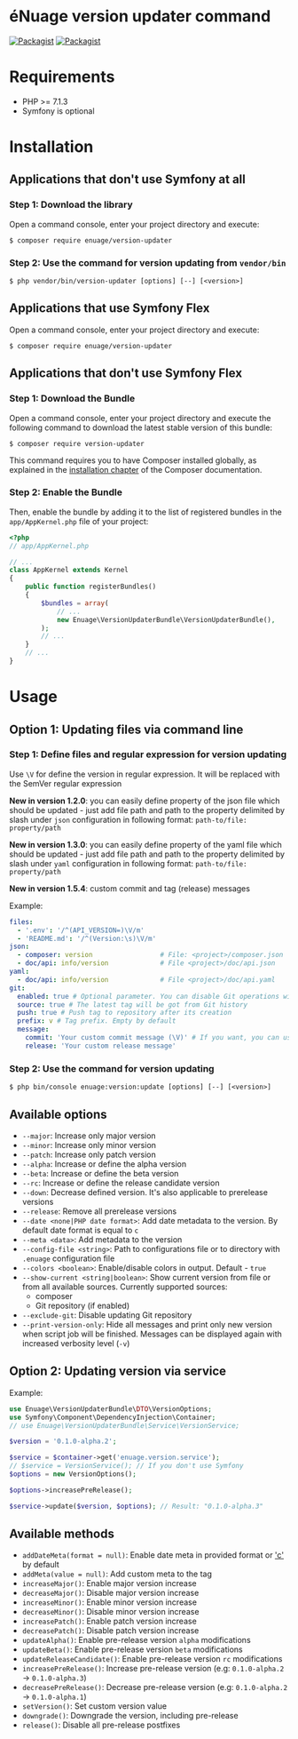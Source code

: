 éNuage version updater command
=======================

[![Packagist](https://img.shields.io/packagist/v/enuage/version-updater.svg)](https://packagist.org/packages/enuage/version-updater)
[![Packagist](https://img.shields.io/packagist/l/enuage/version-updater.svg)](https://packagist.org/packages/enuage/version-updater)

Requirements
============

- PHP >= 7.1.3
- Symfony is optional

Installation
============

Applications that don't use Symfony at all
----------------------------------

### Step 1: Download the library

Open a command console, enter your project directory and execute:

```console
$ composer require enuage/version-updater
```

### Step 2: Use the command for version updating from `vendor/bin`

```
$ php vendor/bin/version-updater [options] [--] [<version>]
```

Applications that use Symfony Flex
----------------------------------

Open a command console, enter your project directory and execute:

```console
$ composer require enuage/version-updater
```

Applications that don't use Symfony Flex
----------------------------------------

### Step 1: Download the Bundle

Open a command console, enter your project directory and execute the
following command to download the latest stable version of this bundle:

```console
$ composer require version-updater
```

This command requires you to have Composer installed globally, as explained
in the [installation chapter](https://getcomposer.org/doc/00-intro.md)
of the Composer documentation.

### Step 2: Enable the Bundle

Then, enable the bundle by adding it to the list of registered bundles
in the `app/AppKernel.php` file of your project:

```php
<?php
// app/AppKernel.php

// ...
class AppKernel extends Kernel
{
    public function registerBundles()
    {
        $bundles = array(
            // ...
            new Enuage\VersionUpdaterBundle\VersionUpdaterBundle(),
        );
        // ...
    }
    // ...
}
```

Usage
=====

## Option 1: Updating files via command line

### Step 1: Define files and regular expression for version updating

Use `\V` for define the version in regular expression.
It will be replaced with the SemVer regular expression

**New in version 1.2.0**: you can easily define property of the json
file which should be updated - just add file path and path to the
property delimited by slash under `json` configuration in following
format: `path-to/file: property/path`

**New in version 1.3.0**: you can easily define property of the yaml
file which should be updated - just add file path and path to the
property delimited by slash under `yaml` configuration in following
format: `path-to/file: property/path`

**New in version 1.5.4**: custom commit and tag (release) messages

Example:

```yaml
files:
  - '.env': '/^(API_VERSION=)\V/m'
  - 'README.md': '/^(Version:\s)\V/m'
json:
  - composer: version                 # File: <project>/composer.json
  - doc/api: info/version             # File <project>/doc/api.json
yaml:
  - doc/api: info/version             # File <project>/doc/api.yaml
git:
  enabled: true # Optional parameter. You can disable Git operations without removing its configuration
  source: true # The latest tag will be got from Git history
  push: true # Push tag to repository after its creation
  prefix: v # Tag prefix. Empty by default
  message:
    commit: 'Your custom commit message (\V)' # If you want, you can use \V to define the place for version string
    release: 'Your custom release message'
```

### Step 2: Use the command for version updating

```
$ php bin/console enuage:version:update [options] [--] [<version>]
```

Available options
-----------------

- `--major`: Increase only major version
- `--minor`: Increase only minor version
- `--patch`: Increase only patch version
- `--alpha`: Increase or define the alpha version
- `--beta`: Increase or define the beta version
- `--rc`: Increase or define the release candidate version
- `--down`: Decrease defined version. It's also applicable to prerelease versions
- `--release`: Remove all prerelease versions
- `--date <none|PHP date format>`: Add date metadata to the version. By default date format is equal to `c`
- `--meta <data>`: Add metadata to the version
- `--config-file <string>`: Path to configurations file or to directory with `.enuage` configuration file
- `--colors <boolean>`: Enable/disable colors in output. Default - `true`
- `--show-current <string|boolean>`: Show current version from file or from all available sources. Currently supported
sources:
    - composer
    - Git repository (if enabled)
- `--exclude-git`: Disable updating Git repository
- `--print-version-only`: Hide all messages and print only new version when script job will be finished. Messages can be
displayed again with increased verbosity level (`-v`)

## Option 2: Updating version via service

Example:

```php
use Enuage\VersionUpdaterBundle\DTO\VersionOptions;
use Symfony\Component\DependencyInjection\Container;
// use Enuage\VersionUpdaterBundle\Service\VersionService;

$version = '0.1.0-alpha.2';

$service = $container->get('enuage.version.service');
// $service = VersionService(); // If you don't use Symfony
$options = new VersionOptions();

$options->increasePreRelease();

$service->update($version, $options); // Result: "0.1.0-alpha.3"
```

Available methods
-----------------

- `addDateMeta(format = null)`: Enable date meta in provided format or ['c'][1] by default
- `addMeta(value = null)`: Add custom meta to the tag
- `increaseMajor()`: Enable major version increase
- `decreaseMajor()`: Disable major version increase
- `increaseMinor()`: Enable minor version increase
- `decreaseMinor()`: Disable minor version increase
- `increasePatch()`: Enable patch version increase
- `decreasePatch()`: Disable patch version increase
- `updateAlpha()`: Enable pre-release version `alpha` modifications
- `updateBeta()`: Enable pre-release version `beta` modifications
- `updateReleaseCandidate()`: Enable pre-release version `rc` modifications
- `increasePreRelease()`: Increase pre-release version  (e.g: `0.1.0-alpha.2` -> `0.1.0-alpha.3`)
- `decreasePreRelease()`: Decrease pre-release version (e.g: `0.1.0-alpha.2` -> `0.1.0-alpha.1`)
- `setVersion()`: Set custom version value
- `downgrade()`: Downgrade the version, including pre-release
- `release()`: Disable all pre-release postfixes

[1]: https://www.php.net/manual/en/function.date.php
